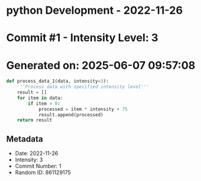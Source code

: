 ﻿# python Development - 2022-11-26
# Commit #1 - Intensity Level: 3
# Generated on: 2025-06-07 09:57:08
```python
def process_data_1(data, intensity=3):
    '''Process data with specified intensity level'''
    result = []
    for item in data:
        if item > 0:
            processed = item * intensity + 75
            result.append(processed)
    return result
```
## Metadata
- Date: 2022-11-26
- Intensity: 3
- Commit Number: 1
- Random ID: 861129175
